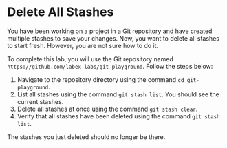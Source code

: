 # Delete All Stashes

You have been working on a project in a Git repository and have created multiple stashes to save your changes. Now, you want to delete all stashes to start fresh. However, you are not sure how to do it.

To complete this lab, you will use the Git repository named `https://github.com/labex-labs/git-playground`. Follow the steps below:

1. Navigate to the repository directory using the command `cd git-playground`.
2. List all stashes using the command `git stash list`. You should see the current stashes.
3. Delete all stashes at once using the command `git stash clear`.
4. Verify that all stashes have been deleted using the command `git stash list`.

The stashes you just deleted should no longer be there.
